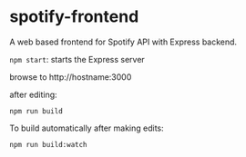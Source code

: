 # spotify-frontend

A web based frontend for Spotify API with Express backend.

`npm start`: starts the Express server

browse to http://hostname:3000

after editing:

`npm run build`

To build automatically after making edits:

`npm run build:watch`


